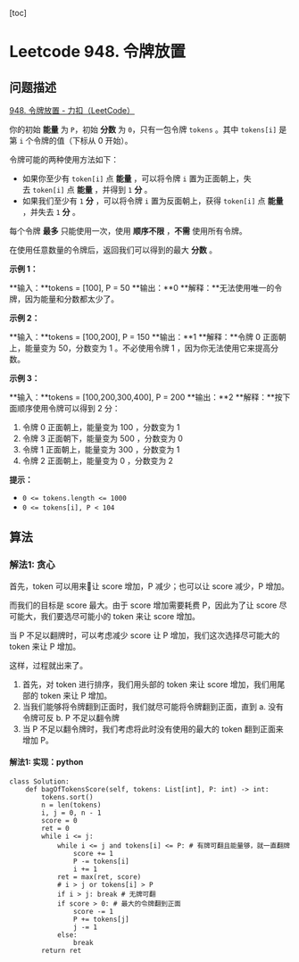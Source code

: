 [toc]

# Leetcode 948. 令牌放置

## 问题描述

[948. 令牌放置 - 力扣（LeetCode）](https://leetcode-cn.com/problems/bag-of-tokens/)

你的初始 **能量** 为 `P`，初始 **分数** 为 `0`，只有一包令牌 `tokens` 。其中 `tokens[i]` 是第 `i` 个令牌的值（下标从 0 开始）。

令牌可能的两种使用方法如下：

*   如果你至少有 `token[i]` 点 **能量** ，可以将令牌 `i` 置为正面朝上，失去 `token[i]` 点 **能量** ，并得到 `1` **分** 。
*   如果我们至少有 `1` **分** ，可以将令牌 `i` 置为反面朝上，获得 `token[i]` 点 **能量** ，并失去 `1` **分** 。

每个令牌 **最多** 只能使用一次，使用 **顺序不限** ，**不需** 使用所有令牌。

在使用任意数量的令牌后，返回我们可以得到的最大 **分数** 。

**示例 1：**

**输入：**tokens = \[100\], P = 50
**输出：**0
**解释：**无法使用唯一的令牌，因为能量和分数都太少了。

**示例 2：**

**输入：**tokens = \[100,200\], P = 150
**输出：**1
**解释：**令牌 0 正面朝上，能量变为 50，分数变为 1 。不必使用令牌 1 ，因为你无法使用它来提高分数。

**示例 3：**

**输入：**tokens = \[100,200,300,400\], P = 200
**输出：**2
**解释：**按下面顺序使用令牌可以得到 2 分：
1. 令牌 0 正面朝上，能量变为 100 ，分数变为 1
2. 令牌 3 正面朝下，能量变为 500 ，分数变为 0
3. 令牌 1 正面朝上，能量变为 300 ，分数变为 1
4. 令牌 2 正面朝上，能量变为 0 ，分数变为 2

**提示：**

*   `0 <= tokens.length <= 1000`
*   `0 <= tokens[i], P < 104`

## 算法

### 解法1: 贪心

首先，token 可以用来让 score 增加，P 减少；也可以让 score 减少，P 增加。

而我们的目标是 score 最大。由于 score 增加需要耗费 P，因此为了让 score 尽可能大，我们要选尽可能小的 token 来让 score 增加。

当 P 不足以翻牌时，可以考虑减少 score 让 P 增加，我们这次选择尽可能大的 token 来让 P 增加。

这样，过程就出来了。

1. 首先，对 token 进行排序，我们用头部的 token 来让 score 增加，我们用尾部的 token 来让 P 增加。
2. 当我们能够将令牌翻到正面时，我们就尽可能将令牌翻到正面，直到 a. 没有令牌可反 b. P 不足以翻令牌
3. 当 P 不足以翻令牌时，我们考虑将此时没有使用的最大的 token 翻到正面来增加 P。

#### 解法1: 实现：python


```
class Solution:
    def bagOfTokensScore(self, tokens: List[int], P: int) -> int:
        tokens.sort()
        n = len(tokens)
        i, j = 0, n - 1
        score = 0
        ret = 0
        while i <= j:
            while i <= j and tokens[i] <= P: # 有牌可翻且能量够，就一直翻牌
                score += 1
                P -= tokens[i]
                i += 1
            ret = max(ret, score)
            # i > j or tokens[i] > P
            if i > j: break # 无牌可翻
            if score > 0: # 最大的令牌翻到正面
                score -= 1
                P += tokens[j]
                j -= 1
            else:
                break
        return ret
```